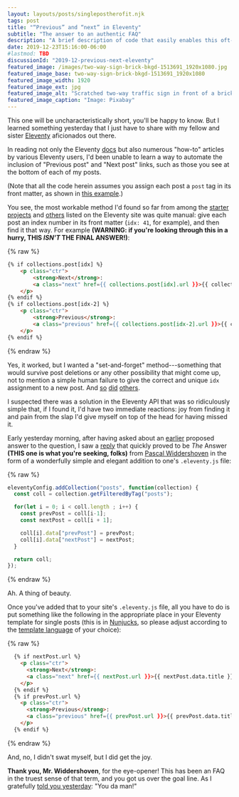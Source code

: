 ```yaml
---
layout: layouts/posts/singlepostherofit.njk
tags: post
title: "“Previous” and “next” in Eleventy"
subtitle: "The answer to an authentic FAQ"
description: "A brief description of code that easily enables this oft-requested feature."
date: 2019-12-23T15:16:00-06:00
#lastmod: TBD
discussionId: "2019-12-previous-next-eleventy"
featured_image: /images/two-way-sign-brick-bkgd-1513691_1920x1080.jpg
featured_image_base: two-way-sign-brick-bkgd-1513691_1920x1080
featured_image_width: 1920
featured_image_ext: jpg
featured_image_alt: "Scratched two-way traffic sign in front of a brick wall"
featured_image_caption: "Image: Pixabay"
---
```


This one will be uncharacteristically short, you'll be happy to know. But I learned something yesterday that I just have to share with my fellow and sister [Eleventy](https://11ty.dev) aficionados out there.

In reading not only the Eleventy [docs](https://11ty.dev/docs) but also numerous "how-to" articles by various Eleventy users, I'd been unable to learn a way to automate the inclusion of "Previous post" and "Next post" links, such as those you see at the bottom of each of my posts.

(Note that all the code herein assumes you assign each post a `post` tag in its front matter, as shown in [this example](https://www.11ty.dev/docs/collections/).)

You see, the most workable method I'd found so far from among the [starter projects](https://11ty.dev/docs/starter) and [others](https://11ty.dev/docs/sites) listed on the Eleventy site was quite manual: give each post an index number in its front matter (`idx: 41`, for example), and then find it that way. For example **(WARNING: if you're looking through this in a hurry, THIS *ISN'T* THE FINAL ANSWER!)**:

{% raw %}
```html
{% if collections.post[idx] %}
	<p class="ctr">
		<strong>Next</strong>: 
		<a class="next" href={{ collections.post[idx].url }}>{{ collections.post[idx].data.title }}</a>
	</p>
{% endif %}
{% if collections.post[idx-2] %}
	<p class="ctr">
		<strong>Previous</strong>: 
		<a class="previous" href={{ collections.post[idx-2].url }}>{{ collections.post[idx-2].data.title }}</a>
	</p>
{% endif %}

```
{% endraw %}

Yes, it worked, but I wanted a "set-and-forget" method---something that would survive post deletions or any other possibility that might come up, not to mention a simple human failure to give the correct and unique `idx` assignment to a new post. And [so](https://github.com/11ty/eleventy/issues/211) [did](https://github.com/11ty/eleventy/issues/529) [others](https://github.com/11ty/eleventy/issues/819).

I suspected there was a solution in the Eleventy API that was so ridiculously simple that, if I found it, I'd have two immediate reactions: joy from finding it and pain from the slap I'd give myself on top of the head for having missed it.

Early yesterday morning, after having asked about an [earlier](https://github.com/11ty/eleventy/issues/529#issuecomment-532393625) proposed answer to the question, I saw a [reply](https://github.com/11ty/eleventy/issues/529#issuecomment-568257426) that quickly proved to be *The* Answer **(THIS one is what you're seeking, folks)** from [Pascal Widdershoven](https://pascalw.me) in the form of a wonderfully simple and elegant addition to one's `.eleventy.js` file: 

{% raw %}
```js
eleventyConfig.addCollection("posts", function(collection) {
  const coll = collection.getFilteredByTag("posts");

  for(let i = 0; i < coll.length ; i++) {
    const prevPost = coll[i-1];
    const nextPost = coll[i + 1];

    coll[i].data["prevPost"] = prevPost;
    coll[i].data["nextPost"] = nextPost;
  }

  return coll;
});
```

{% endraw %}

Ah. A thing of beauty.

Once you've added that to your site's `.eleventy.js` file, all you have to do is put something like the following in the appropriate place in your Eleventy template for single posts (this is in [Nunjucks](https://www.11ty.dev/docs/languages/nunjucks/), so please adjust according to the [template language](https://www.11ty.dev/docs/languages/) of your choice):

{% raw %}

```html
  {% if nextPost.url %}
    <p class="ctr">
      <strong>Next</strong>: 
      <a class="next" href={{ nextPost.url }}>{{ nextPost.data.title }}</a>
    </p>
  {% endif %}
  {% if prevPost.url %}
    <p class="ctr">
      <strong>Previous</strong>: 
      <a class="previous" href={{ prevPost.url }}>{{ prevPost.data.title }}</a>
    </p>
  {% endif %}
```

{% endraw %}

And, no, I didn't swat myself, but I did get the joy.

**Thank you, Mr. Widdershoven**, for the eye-opener! This has been an FAQ in the truest sense of that term, and you got us over the goal line. As I gratefully [told you yesterday](https://github.com/11ty/eleventy/issues/529#issuecomment-568258911): "You da man!"